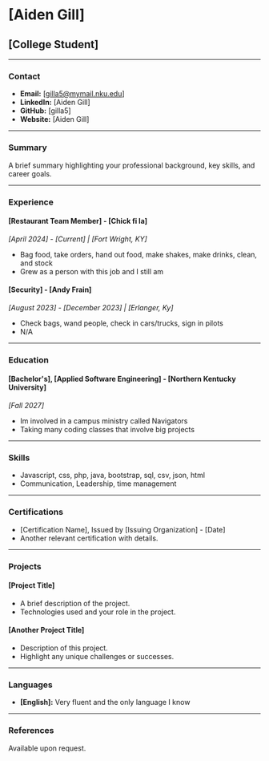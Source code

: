 # [Aiden Gill]
## [College Student]

---

### Contact
- **Email:** [gilla5@mymail.nku.edu]
- **LinkedIn:** [Aiden Gill]
- **GitHub:** [gilla5]
- **Website:** [Aiden Gill]

---

### Summary
A brief summary highlighting your professional background, key skills, and career goals.

---

### Experience

#### [Restaurant Team Member] - [Chick fi la]
*_[April 2024] - [Current] | [Fort Wright, KY]_*
- Bag food, take orders, hand out food, make shakes, make drinks, clean, and stock
- Grew as a person with this job and I still am

#### [Security] - [Andy Frain]
*_[August 2023] - [December 2023] | [Erlanger, Ky]_*
- Check bags, wand people, check in cars/trucks, sign in pilots
- N/A

---

### Education

#### [Bachelor's], [Applied Software Engineering] - [Northern Kentucky University]
*_[Fall 2027]_*
- Im involved in a campus ministry called Navigators
- Taking many coding classes that involve big projects

---

### Skills
- Javascript, css, php, java, bootstrap, sql, csv, json, html
- Communication, Leadership, time management

---

### Certifications
- [Certification Name], Issued by [Issuing Organization] - [Date]
- Another relevant certification with details.

---

### Projects
#### [Project Title]
- A brief description of the project.
- Technologies used and your role in the project.

#### [Another Project Title]
- Description of this project.
- Highlight any unique challenges or successes.

---

### Languages
- **[English]:** Very fluent and the only language I know

---

### References
Available upon request.
